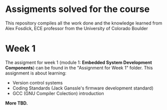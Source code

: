 # Assigments solved for the course

This repository compiles all the work done and the knowledge learned from Alex Fosdick, ECE professor from the University of Colorado Boulder

# Week 1

The assigment for week 1 (module 1: **Embedded System Development Components**) can be found in the "Assignment for Week 1" folder. This assignment is about learning:

- Version control systems
- Coding Standards (Jack Ganssle's firmware development standard)
- GCC (GNU Compiler Colection) introduction

**More TBD.**
